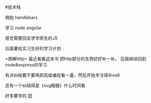 #技术栈

拥抱 handlebars

学习 node angular

感觉需要回去学学原生的JS

后面要给实习生好的学习计划

<图解http> 最近看看这本书 把http部分的东西好好补一补。
后面继续回到node&express的学习

有点纠结要不要再把高级编程看一遍，然后开始专注得补es6

还有一个纠结得是《svg精髓》什么时间看 

好多要学的 囧
